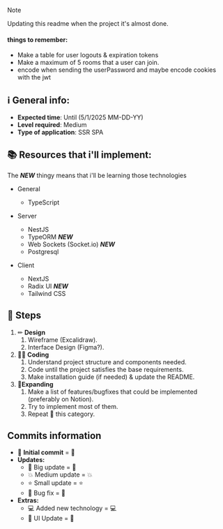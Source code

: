 > [!NOTE]
> Updating this readme when the project it's almost done.

#### things to remember:

- Make a table for user logouts & expiration tokens
- Make a maximum of 5 rooms that a user can join.
- encode when sending the userPassword and maybe encode cookies with the jwt

## ℹ **General info:**

- **Expected time**: Until (5/1/2025 MM-DD-YY)
- **Level required**: Medium
- **Type of application**: SSR SPA

## 📚 **Resources that i'll implement:**

The **_NEW_** thingy means that i'll be learning those technologies

- General

  - TypeScript

- Server

  - NestJS
  - TypeORM **_NEW_**
  - Web Sockets (Socket.io) **_NEW_**
  - Postgresql

- Client
  - NextJS
  - Radix UI **_NEW_**
  - Tailwind CSS

## 🏁 **Steps**

1. ✏ **Design**
   1. Wireframe (Excalidraw).
   2. Interface Design (Figma?).
2. 👨‍💻 **Coding**
   1. Understand project structure and components needed.
   2. Code until the project satisfies the base requirements.
   3. Make installation guide (if needed) & update the README.
3. 🚀**Expanding**
   1. Make a list of features/bugfixes that could be implemented (preferably on Notion).
   2. Try to implement most of them.
   3. Repeat 🔁 this category.

## Commits information

- 🔰 **Initial commit** = :beginner:
- **Updates:**
  - 🚀 Big update = :rocket:
  - 💥 Medium update = :boom:
  - ⭐ Small update = :star:
  - 🔨 Bug fix = :hammer:
- **Extras:**
  - 💻 Added new technology = :computer:
  - 🌈 UI Update = :rainbow:

<!-- ## The architecture used:

- **Domain:** Redux - Contexts - Models

- **Use Cases (Business Logic):** Components - Utilities - Hooks - Styled_Components/Layouts

- **Adapter:** Adapters - Interceptors

- **External Services:** Services -->
